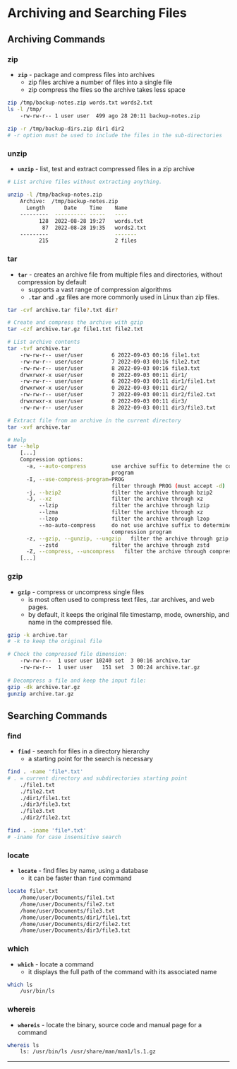 # Archiving and Searching Files

## Archiving Commands

### zip

- **`zip`** - package and compress files into archives
  - zip files archive a number of files into a single file
  - zip compress the files so the archive takes less space

```bash
zip /tmp/backup-notes.zip words.txt words2.txt
ls -l /tmp/
	-rw-rw-r-- 1 user user  499 ago 28 20:11 backup-notes.zip
	
zip -r /tmp/backup-dirs.zip dir1 dir2
# -r option must be used to include the files in the sub-directories
```

### unzip

- **`unzip`** - list, test and extract compressed files in a zip archive

```bash
# List archive files without extracting anything.

unzip -l /tmp/backup-notes.zip
	Archive:  /tmp/backup-notes.zip
	  Length      Date    Time    Name
	---------  ---------- -----   ----
	      128  2022-08-28 19:27   words.txt
	       87  2022-08-28 19:35   words2.txt
	---------                     -------
	      215                     2 files
```

### tar

- **`tar`** - creates an archive file from multiple files and directories, without compression by default
  - supports a vast range of compression algorithms
  - **`.tar`** and **`.gz`** files are more commonly used in Linux than zip files.


```bash
tar -cvf archive.tar file?.txt dir?

# Create and compress the archive with gzip
tar -czf archive.tar.gz file1.txt file2.txt

# List archive contents
tar -tvf archive.tar
	-rw-rw-r-- user/user         6 2022-09-03 00:16 file1.txt
	-rw-rw-r-- user/user         7 2022-09-03 00:16 file2.txt
	-rw-rw-r-- user/user         8 2022-09-03 00:16 file3.txt
	drwxrwxr-x user/user         0 2022-09-03 00:11 dir1/
	-rw-rw-r-- user/user         6 2022-09-03 00:11 dir1/file1.txt
	drwxrwxr-x user/user         0 2022-09-03 00:11 dir2/
	-rw-rw-r-- user/user         7 2022-09-03 00:11 dir2/file2.txt
	drwxrwxr-x user/user         0 2022-09-03 00:11 dir3/
	-rw-rw-r-- user/user         8 2022-09-03 00:11 dir3/file3.txt

# Extract file from an archive in the current directory
tar -xvf archive.tar

# Help
tar --help
	[...]
	Compression options:
	  -a, --auto-compress        use archive suffix to determine the compression
	                             program
	  -I, --use-compress-program=PROG
	                             filter through PROG (must accept -d)
	  -j, --bzip2                filter the archive through bzip2
	  -J, --xz                   filter the archive through xz
	      --lzip                 filter the archive through lzip
	      --lzma                 filter the archive through xz
	      --lzop                 filter the archive through lzop
	      --no-auto-compress     do not use archive suffix to determine the
	                             compression program
	  -z, --gzip, --gunzip, --ungzip   filter the archive through gzip
	      --zstd                 filter the archive through zstd
	  -Z, --compress, --uncompress   filter the archive through compress
	[...]
```

### gzip

- **`gzip`** - compress or uncompress single files
  - is most often used to compress text files, .tar archives, and web pages.
  - by default, it keeps the original file timestamp, mode, ownership, and name in the compressed file.

```bash
gzip -k archive.tar
# -k to keep the original file

# Check the compressed file dimension:
	-rw-rw-r--  1 user user 10240 set  3 00:16 archive.tar
	-rw-rw-r--  1 user user   151 set  3 00:24 archive.tar.gz
	
# Decompress a file and keep the input file:
gzip -dk archive.tar.gz
gunzip archive.tar.gz

```

## Searching Commands

### find

- **`find`** - search for files in a directory hierarchy
  - a starting point for the search is necessary

```bash
find . -name 'file*.txt'
# . = current directory and subdirectories starting point
    ./file1.txt
    ./file2.txt
    ./dir1/file1.txt
    ./dir3/file3.txt
    ./file3.txt
    ./dir2/file2.txt

find . -iname 'file*.txt'
# -iname for case insensitive search


```

### locate

- **`locate`** - find files by name, using a database
  - it can be faster than `find` command

```bash
locate file*.txt
    /home/user/Documents/file1.txt
    /home/user/Documents/file2.txt
    /home/user/Documents/file3.txt
    /home/user/Documents/dir1/file1.txt
    /home/user/Documents/dir2/file2.txt
    /home/user/Documents/dir3/file3.txt
```

### which

- **`which`** - locate a command
  - it displays the full path of the command with its associated name

```bash
which ls
	/usr/bin/ls
```

### whereis

- **`whereis`** - locate the binary, source code and manual page for a command

```bash
whereis ls
	ls: /usr/bin/ls /usr/share/man/man1/ls.1.gz
```

------


